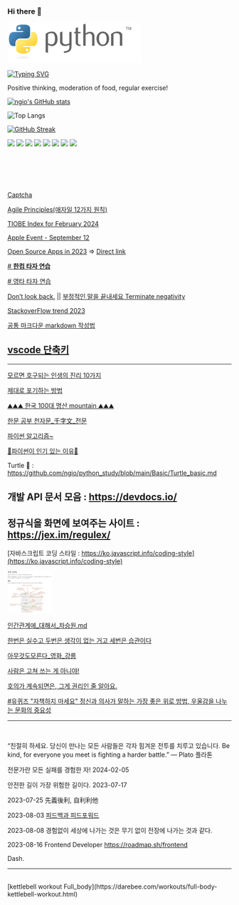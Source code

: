 ### Hi there 👋

<img src="./img/python-logo-generic.svg"  width="300px" >  

<!--
**ngio/ngio** is a ✨ _special_ ✨ repository because its `README.md` (this file) appears on your GitHub profile.

Here are some ideas to get you started:

- 🔭 I’m currently working on ...
- 🌱 I’m currently learning ...
- 👯 I’m looking to collaborate on ...
- 🤔 I’m looking for help with ...
- 💬 Ask me about ...
- 📫 How to reach me: ...
- 😄 Pronouns: ...
- ⚡ Fun fact: ...

-->

[![Typing SVG](https://readme-typing-svg.demolab.com?font=Fira+Code&weight=500&size=25&pause=1000&color=40F718&width=435&lines=%EA%B8%8D%EC%A0%95%EC%A0%81%EC%9D%B8+%EC%82%AC%EA%B3%A0%2C+%EC%9D%8C%EC%8B%9D%EC%9D%98+%EC%A0%88%EC%A0%9C%2C+%EA%B7%9C%EC%B9%99%EC%A0%81%EC%9D%B8+%EC%9A%B4%EB%8F%99)](https://git.io/typing-svg)

Positive thinking, moderation of food, regular exercise!

[![ngio's GitHub stats](https://github-readme-stats.vercel.app/api?username=ngio&show_icons=true&theme=radical)](https://github.com/anuraghazra/github-readme-stats)

![Top Langs](https://github-readme-stats.vercel.app/api/top-langs/?username=ngio&layout=compact)

[![GitHub Streak](https://streak-stats.demolab.com?user=ngio&theme=dark&locale=ko&mode=weekly)](https://git.io/streak-stats)

<!--
https://simpleicons.org/?q=qt 
https://shields.io/badges
-->
<img src="https://img.shields.io/badge/python-3776AB?style=flat-square&logo=python&logoColor=black"/> <img src="https://img.shields.io/badge/jquery-0769AD?style=flat-square&logo=jquery&logoColor=black"/> <img src="https://img.shields.io/badge/html5-E34F26?style=flat-square&logo=html5&logoColor=black"/>
<img src="https://img.shields.io/badge/microsoftsqlserver-CC2927?style=flat-square&logo=microsoftsqlserver&logoColor=black"/>
<img src="https://img.shields.io/badge/nodedotjs-339933?style=flat-square&logo=nodedotjs&logoColor=black"/>
<img src="https://img.shields.io/badge/anaconda-44A833?style=flat-square&logo=anaconda&logoColor=black"/>
<img src="https://img.shields.io/badge/qt-41CD52?style=flat-square&logo=qt&logoColor=black"/>
<img src="https://img.shields.io/badge/frontendmentor-3F54A3?style=flat-square&logo=frontendmentor&logoColor=black"/>
 
<br><br>
---

[Captcha](../../python_study/tree/main/Captcha)

[Agile Principles(애자일 12가지 원칙)](https://medium.com/hgmin/agile-principles-%EC%95%A0%EC%9E%90%EC%9D%BC-12%EA%B0%80%EC%A7%80-%EC%9B%90%EC%B9%99-d3f386bd9839)

[TIOBE Index for February 2024](https://www.tiobe.com/tiobe-index/)

[Apple Event - September 12](https://www.youtube.com/watch?v=ZiP1l7jlIIA&t=66s)
 
[Open Source Apps in 2023](../../../Flutter_Dart/blob/main/Top_10_Most_Popular_Flutter_Open_Source_Apps_in_2023.md) => [Direct link ](https://github.com/ngio/Flutter_Dart/blob/main/Top_10_Most_Popular_Flutter_Open_Source_Apps_in_2023.md)

[# **한컴 타자 연습**](https://www.hancomtaja.com/)

[# 영타 타자 연습](https://www.speedcoder.net/)

[Don’t look back.](./Donot_look_Back.md) ||  [부정적인 말을 끝내세요 Terminate negativity](https://medium.com/@Schwarzenegger/terminate-negativity-fea2c77780a4)

[﻿StackoverFlow trend 2023](https://survey.stackoverflow.co/2023/#technology-most-popular-technologies)

[공통 마크다운 markdown 작성법](https://github.com/ngio/python_study/blob/main/how-to-write-by-markdown.md)

## [vscode 단축키](../main/VSCODE_shortkey.md)

___

[모르면 호구되는 인생의 진리 10가지](./모르면_호구되는_인생의_진리_10가지.md)

[제대로 포기하는 방법](https://github.com/ngio/ngio/blob/main/%EC%A0%9C%EB%8C%80%EB%A1%9C_%ED%8F%AC%EA%B8%B0%ED%95%98%EB%8A%94_%EB%B0%A9%EB%B2%95.txt)

[ ⛰️⛰️⛰️ 한국 100대 명산 mountain ⛰️⛰️⛰️](https://www.forest.go.kr/kfsweb/kfi/kfs/foreston/main/contents/FmmntSrch/selectFmmntSrchList.do)

[한문 공부 천자문_千字文_전문](../main/천자문_千字文_전문.txt)

[파이썬 알고리즘~](https://github.com/ngio/python_study/blob/main/Algorithm/README.md)

[🐍파이썬이 인기 있는 이유🐍](https://github.com/ngio/python_study/blob/main/%ED%8C%8C%EC%9D%B4%EC%8D%AC%EC%9D%B4_%EC%9D%B8%EA%B8%B0%EC%9E%88%EB%8A%94_%EC%9D%B4%EC%9C%A0.txt)

Turtle 🐢 : https://github.com/ngio/python_study/blob/main/Basic/Turtle_basic.md

## 개발 API 문서 모음 : https://devdocs.io/
## 정규식을 화면에 보여주는 사이트  : https://jex.im/regulex/ 


[자바스크립트 코딩 스타일 : https://ko.javascript.info/coding-style](https://ko.javascript.info/coding-style) 

<img src="https://github.com/ngio/jguery_not_yet/blob/master/javascript_Coding_style.png"  style="width:100px;"  >

<br>

[인간관계에_대해서_차승원.md](인간관계에_대해서_차승원.md)

[한번은 실수고 두번은 생각이 없는 거고 세번은 습관이다](https://github.com/ngio/ngio/assets/3784942/6b775390-6b4c-42fe-a548-847fb87caa82)


[아무것도모른다_영화_강릉](https://www.youtube.com/watch?v=bC1pW9X8Qa8)

[사람은 고쳐 쓰는 게 아니야! ](https://namu.wiki/w/%EC%82%AC%EB%9E%8C%EC%9D%80%20%EA%B3%A0%EC%B3%90%20%EC%93%B0%EB%8A%94%20%EA%B2%8C%20%EC%95%84%EB%8B%88%EB%8B%A4)

[﻿호의가 계속되면은, 그게 권리인 줄 알아요.](https://youtu.be/EcTKvwthsMU)

[#유퀴즈 "자책하지 마세요" 정신과 의사가 말하는 가장 좋은 위로 방법, 우울감을 나누는 문화의 중요성](https://www.youtube.com/watch?v=B8oRH3PBbyg)

***
<br>

“친절히 하세요. 당신이 만나는 모든 사람들은 각자 힘겨운 전투를 치루고 있습니다. Be kind, for everyone you meet is fighting a harder battle.” ― Plato 플라톤

전문가란 모든 실패를 경험한 자!  2024-02-05

안전한 길이 가장 위험한 길이다. 2023-07-17

2023-07-25 先義後利, 自利利他

2023-08-03 [피드백과 피드포워드](../main/feedback_feedforword.md)

2023-08-08 경험없이 세상에 나가는 것은 무기 없이 전장에 나가는 것과 같다. 

2023-08-16 Frontend Developer https://roadmap.sh/frontend

Dash.


***
<br>
[kettlebell workout Full_body](https://darebee.com/workouts/full-body-kettlebell-workout.html)

